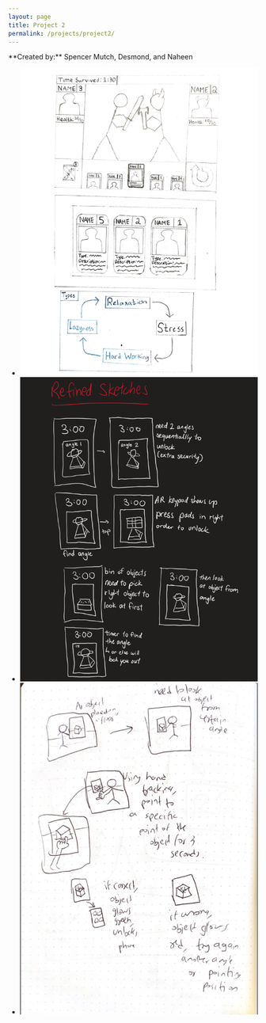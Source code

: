 ```yaml
---
layout: page
title: Project 2
permalink: /projects/project2/
---
```

<link rel="stylesheet" href="https://cdn.jsdelivr.net/npm/@glidejs/glide/dist/css/glide.core.min.css">
<script src="https://cdn.jsdelivr.net/npm/@glidejs/glide/dist/glide.min.js"></script>
**Created by:** Spencer Mutch, Desmond, and Naheen
<div class="glide">
  <div class="glide__track" data-glide-el="track">
    <ul class="glide__slides">
      <li class="glide__slide"><img src="/assets/images/RefinedDrawings-1.png" alt="Image 1"></li>
      <li class="glide__slide"><img src="/assets/images/desmond.png" alt="Image 2"></li>
      <li class="glide__slide"><img src="/assets/images/Naheen.png" alt="Image 3"></li>
    </ul>
  </div>
</div>


<script>
  document.addEventListener("DOMContentLoaded", function() {
    new Glide('.glide').mount();
  });
</script>

